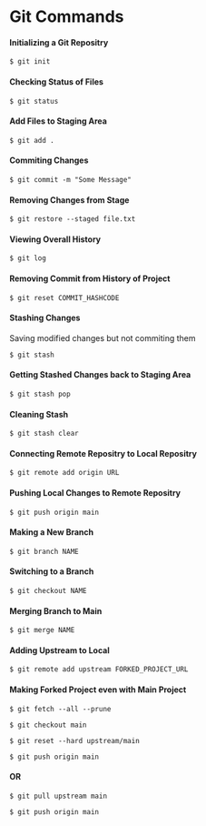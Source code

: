# Git Commands #

#### Initializing a Git Repositry ####
```
$ git init
```

#### Checking Status of Files ####
```
$ git status
```

#### Add Files to Staging Area ####
```
$ git add .
```

#### Commiting Changes ####
```
$ git commit -m "Some Message"
```

#### Removing Changes from Stage ###
```
$ git restore --staged file.txt
```

#### Viewing Overall History ###
```
$ git log
```

#### Removing Commit from History of Project ###
```
$ git reset COMMIT_HASHCODE
```

#### Stashing Changes ### 
Saving modified changes but not commiting them
```
$ git stash
```

#### Getting Stashed Changes back to Staging Area ###
```
$ git stash pop
```

#### Cleaning Stash ###
```
$ git stash clear
```

#### Connecting Remote Repositry to Local Repositry ###
```
$ git remote add origin URL
```

#### Pushing Local Changes to Remote Repositry ###
```
$ git push origin main
```

#### Making a New Branch ###
```
$ git branch NAME
```

#### Switching to a Branch ###
```
$ git checkout NAME
```

#### Merging Branch to Main ###
```
$ git merge NAME
```

#### Adding Upstream to Local ###
```
$ git remote add upstream FORKED_PROJECT_URL
```

#### Making Forked Project even with Main Project ###
```
$ git fetch --all --prune

$ git checkout main

$ git reset --hard upstream/main

$ git push origin main
```

#### OR

```
$ git pull upstream main

$ git push origin main  
```